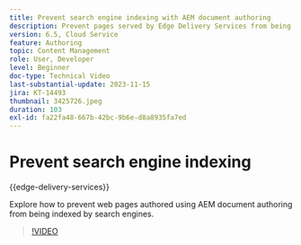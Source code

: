 ```yaml
---
title: Prevent search engine indexing with AEM document authoring
description: Prevent pages served by Edge Delivery Services from being indexed by search engines.
version: 6.5, Cloud Service
feature: Authoring
topic: Content Management
role: User, Developer
level: Beginner
doc-type: Technical Video
last-substantial-update: 2023-11-15
jira: KT-14493
thumbnail: 3425726.jpeg
duration: 103
exl-id: fa22fa48-667b-42bc-9b6e-d8a8935fa7ed
---
```

# Prevent search engine indexing

{{edge-delivery-services}}

Explore how to prevent web pages authored using AEM document authoring from being indexed by search engines.

>[!VIDEO](https://video.tv.adobe.com/v/3425726/?learn=on)
